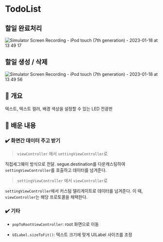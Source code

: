 # TodoList

## 할일 완료처리

![Simulator Screen Recording - iPod touch (7th generation) - 2023-01-18 at 13 49 17](https://user-images.githubusercontent.com/42196410/213087008-f6609d31-8aab-41db-91c9-acc7d4250e19.gif)

## 할일 생성 / 삭제

![Simulator Screen Recording - iPod touch (7th generation) - 2023-01-18 at 13 49 56](https://user-images.githubusercontent.com/42196410/213087075-eba5dfc9-23fd-4577-b9fe-64f49a47f63b.gif)



## 🧩 개요

텍스트, 텍스트 컬러, 배경 색상을 설정할 수 있는 LED 전광판
## 🤔 배운 내용

### ✔️ 화면간 데이터 주고 받기

> `viewController` 에서 `settingViewController`로 

직접세그웨이 방식으로 전달. segue.destination를 다운캐스팅하여 `settingViewController`를 호출하고 데이터를 넘겨준다.

> `settingViewController` 에서 `viewController`로

`settingViewController`에서 커스텀 델리게이트로 데이터를 넘겨준다. 이 때, `viewController`는 해당 프로토콜을 채택한다.

### ✔️ 기타

- `popToRootViewController`: root 화면으로 이동

- `UILabel.sizeToFit()`: 텍스트 크기에 맞게 UILabel 사이즈를 조정
